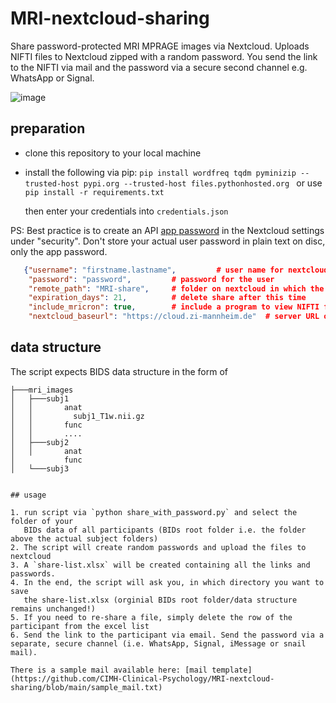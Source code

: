 # MRI-nextcloud-sharing

Share password-protected MRI MPRAGE images via Nextcloud. 
Uploads NIFTI files to Nextcloud zipped with a random password.
You send the link to the NIFTI via mail and the password via a secure second channel e.g. WhatsApp or Signal.

![image](https://github.com/CIMH-Clinical-Psychology/MRI-nextcloud-sharing/assets/14980558/b8e78dc5-2c01-49db-97a7-5de3b46c124f)

## preparation

- clone this repository to your local machine
- install the following via pip:  `pip install wordfreq tqdm pyminizip --trusted-host pypi.org --trusted-host files.pythonhosted.org ` or use `pip install -r requirements.txt`

  then enter your credentials into `credentials.json`

PS: Best practice is to create an API [app password](https://help.nextcloud.com/t/where-to-create-app-password/157454/2) in the Nextcloud settings under "security". 
Don't store your actual user password in plain text on disc, only the app password.

```json
   {"username": "firstname.lastname",         # user name for nextcloud
    "password": "password",         # password for the user
    "remote_path": "MRI-share",     # folder on nextcloud in which the files are uploaded. Needs to exist already.
    "expiration_days": 21,          # delete share after this time
    "include_mricron": true,        # include a program to view NIFTI files (Windows only)
    "nextcloud_baseurl": "https://cloud.zi-mannheim.de"  # server URL of ZI nextcloud
```

## data structure

The script expects BIDS data structure in the form of

```
├───mri_images
│   ├───subj1
│   │       anat
│   │         subj1_T1w.nii.gz
│   │       func     
│   │       ....
│   ├───subj2
│   │       anat
│           func  
│   └───subj3


## usage

1. run script via `python share_with_password.py` and select the folder of your
   BIDs data of all participants (BIDs root folder i.e. the folder above the actual subject folders)
2. The script will create random passwords and upload the files to nextcloud
3. A `share-list.xlsx` will be created containing all the links and passwords.
4. In the end, the script will ask you, in which directory you want to save
   the share-list.xlsx (orginial BIDs root folder/data structure remains unchanged!)
5. If you need to re-share a file, simply delete the row of the participant from the excel list
6. Send the link to the participant via email. Send the password via a separate, secure channel (i.e. WhatsApp, Signal, iMessage or snail mail).

There is a sample mail available here: [mail template](https://github.com/CIMH-Clinical-Psychology/MRI-nextcloud-sharing/blob/main/sample_mail.txt)
